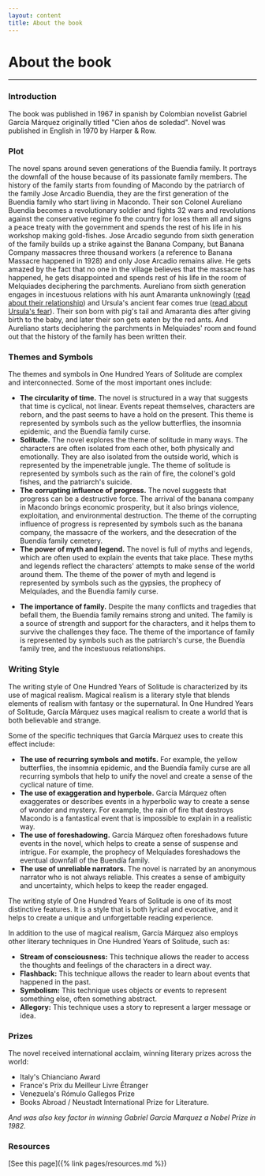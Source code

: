 ```yaml
---
layout: content
title: About the book
---
```

# About the book
---
### Introduction

The book was published in 1967 in spanish by Colombian novelist Gabriel García Márquez originally titled "Cien años de soledad". Novel was published in English in 1970 by Harper & Row.

### Plot

The novel spans around seven generations of the Buendia family. It portrays the downfall of the house because of its passionate family members. The history of the family starts from founding of Macondo by the patriarch of the family Jose Arcadio Buendia, they are the first generation of the Buendia family who start living in Macondo. Their son Colonel Aureliano Buendia becomes a revolutionary soldier and fights 32 wars and revolutions against the conservative regime fo the country for loses them all and signs a peace treaty with the government and spends the rest of his life in his workshop making gold-fishes. Jose Arcadio segundo from sixth generation of the family builds up a strike against the Banana Company, but Banana Company massacres three thousand workers (a reference to Banana Massacre happened in 1928) and only Jose Arcadio remains alive. He gets amazed by the fact that no one in the village believes that the massacre has happened, he gets disappointed and spends rest of his life in the room of Melquiades deciphering the parchments. Aureliano from sixth generation engages in incestuous relations with his aunt Amaranta unknowingly ([read about their relationship](../characters/amarantaursula.html)) and Ursula's ancient fear comes true ([read about Ursula's fear](trivia/trivia-pages/buendia-family.html)). Their son born with pig's tail and Amaranta dies after giving birth to the baby, and later their son gets eaten by the red ants. And Aureliano starts deciphering the parchments in Melquiades' room and found out that the history of the family has been written their.

### Themes and Symbols
The themes and symbols in One Hundred Years of Solitude are complex and interconnected. Some of the most important ones include:

* **The circularity of time.** The novel is structured in a way that suggests that time is cyclical, not linear. Events repeat themselves, characters are reborn, and the past seems to have a hold on the present. This theme is represented by symbols such as the yellow butterflies, the insomnia epidemic, and the Buendía family curse.
* **Solitude.** The novel explores the theme of solitude in many ways. The characters are often isolated from each other, both physically and emotionally. They are also isolated from the outside world, which is represented by the impenetrable jungle. The theme of solitude is represented by symbols such as the rain of fire, the colonel's gold fishes, and the patriarch's suicide.
* **The corrupting influence of progress.** The novel suggests that progress can be a destructive force. The arrival of the banana company in Macondo brings economic prosperity, but it also brings violence, exploitation, and environmental destruction. The theme of the corrupting influence of progress is represented by symbols such as the banana company, the massacre of the workers, and the desecration of the Buendía family cemetery.
* **The power of myth and legend.** The novel is full of myths and legends, which are often used to explain the events that take place. These myths and legends reflect the characters' attempts to make sense of the world around them. The theme of the power of myth and legend is represented by symbols such as the gypsies, the prophecy of Melquíades, and the Buendía family curse.
- **The importance of family.** Despite the many conflicts and tragedies that befall them, the Buendía family remains strong and united. The family is a source of strength and support for the characters, and it helps them to survive the challenges they face. The theme of the importance of family is represented by symbols such as the patriarch's curse, the Buendía family tree, and the incestuous relationships.

### Writing Style
The writing style of One Hundred Years of Solitude is characterized by its use of magical realism. Magical realism is a literary style that blends elements of realism with fantasy or the supernatural. In One Hundred Years of Solitude, García Márquez uses magical realism to create a world that is both believable and strange.

Some of the specific techniques that García Márquez uses to create this effect include:

* **The use of recurring symbols and motifs.** For example, the yellow butterflies, the insomnia epidemic, and the Buendía family curse are all recurring symbols that help to unify the novel and create a sense of the cyclical nature of time.
* **The use of exaggeration and hyperbole.** García Márquez often exaggerates or describes events in a hyperbolic way to create a sense of wonder and mystery. For example, the rain of fire that destroys Macondo is a fantastical event that is impossible to explain in a realistic way.
* **The use of foreshadowing.** García Márquez often foreshadows future events in the novel, which helps to create a sense of suspense and intrigue. For example, the prophecy of Melquíades foreshadows the eventual downfall of the Buendía family.
* **The use of unreliable narrators.** The novel is narrated by an anonymous narrator who is not always reliable. This creates a sense of ambiguity and uncertainty, which helps to keep the reader engaged.

The writing style of One Hundred Years of Solitude is one of its most distinctive features. It is a style that is both lyrical and evocative, and it helps to create a unique and unforgettable reading experience.

In addition to the use of magical realism, García Márquez also employs other literary techniques in One Hundred Years of Solitude, such as:

* **Stream of consciousness:** This technique allows the reader to access the thoughts and feelings of the characters in a direct way.
* **Flashback:** This technique allows the reader to learn about events that happened in the past.
* **Symbolism:** This technique uses objects or events to represent something else, often something abstract.
* **Allegory:** This technique uses a story to represent a larger message or idea.

### Prizes
The novel received international acclaim, winning literary prizes across the world: 
- Italy's Chianciano Award
- France's Prix du Meilleur Livre Étranger
- Venezuela's Rómulo Gallegos Prize
- Books Abroad / Neustadt International Prize for Literature.  

_And was also key factor in winning Gabriel Garcia Marquez a Nobel Prize in 1982._

### Resources
[See this page]({% link pages/resources.md %})
